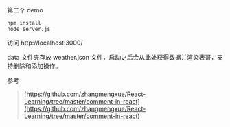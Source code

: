 第二个 demo

```
npm install
node server.js
```

访问 http://localhost:3000/

data 文件夹存放 weather.json 文件，启动之后会从此处获得数据并渲染表哥，支持删除和添加操作。

参考

>[https://github.com/zhangmengxue/React-Learning/tree/master/comment-in-react](https://github.com/zhangmengxue/React-Learning/tree/master/comment-in-react)